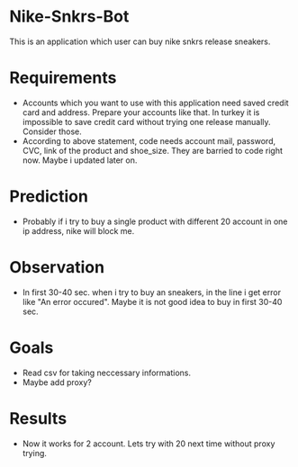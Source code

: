 # Nike-Snkrs-Bot
This is an application which user can buy nike snkrs release sneakers.

# Requirements
- Accounts which you want to use with this application need saved credit card and address. Prepare your accounts like that. In turkey it is impossible to save credit card without trying one release manually. Consider those.
- According to above statement, code needs account mail, password, CVC, link of the product and shoe_size. They are barried to code right now. Maybe i updated later on.

# Prediction
- Probably if i try to buy a single product with different 20 account in one ip address, nike will block me.

# Observation
- In first 30-40 sec. when i try to buy an sneakers, in the line i get error like "An error occured". Maybe it is not good idea to buy in first 30-40 sec.

# Goals
- Read csv for taking neccessary informations.
- Maybe add proxy?

# Results
- Now it works for 2 account. Lets try with 20 next time without proxy trying.
